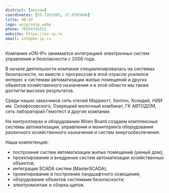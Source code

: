 ```yaml
---
district: [moscow]
coordinates: [55.7263305, 37.6783846]
title: ON-IP
logo: onip/onip.webp
phone: 79254745552
website: https://on-ip.ru
email: info@on-ip.ru
---
```


Компания «ON-IP» занимается интеграцией электронных систем управления и безопасности с 2008 года.

В начале деятельности компания специализировалась на системах безопасности, но вместе с прогрессом в этой отрасли усилился интерес к системам автоматизации жилых помещений и других объектов хозяйственного назначения и в этой области мы также достигли высоких результатов.

Среди наших заказчиков сеть отелей Марриотт, Хилтон, Холидей, НИИ им. Склифосовского, Озерецкий молочный комбинат, ГК АВТОДОМ, сеть лабораторий Гемотест и другие компании.

На контроллерах и оборудовании Wiren Board создаем комплексные системы автоматизации, управления и мониторинга оборудования различного хозяйственного назначения и систем энергообеспечения.

Наша компетенция:

- построение систем автоматизации жилых помещений (умный дом);
- проектирование и внедрение систем автоматизации хозяйственных объектов;
- интеграция SCADA систем (MasterSCADA);
- проектирование и построение ландшафтного освещения;
- оборудование объектов системами безопасности;
- электромонтаж и сборка щитов.
